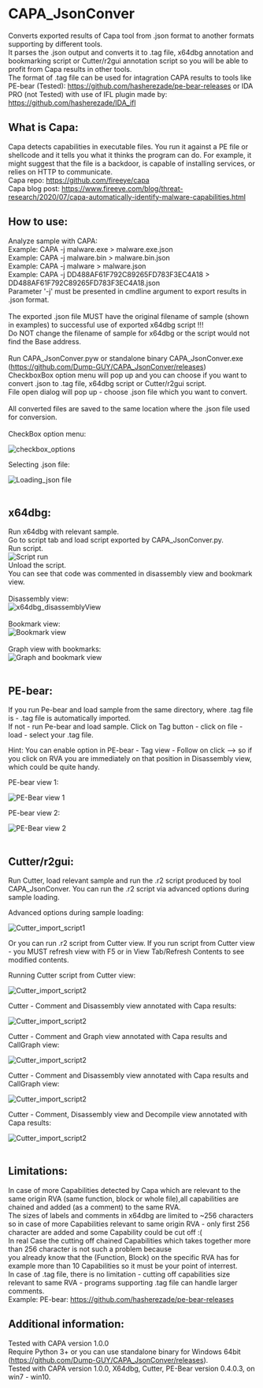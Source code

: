 # CAPA_JsonConver
Converts exported results of Capa tool from .json format to another formats supporting by different tools.<br/>
It parses the .json output and converts it to .tag file, x64dbg annotation and bookmarking script or Cutter/r2gui annotation script so you will be able to profit from Capa results in other tools.<br/>
The format of .tag file can be used for intagration CAPA results to tools like PE-bear (Tested): https://github.com/hasherezade/pe-bear-releases or IDA PRO (not Tested) with use of IFL plugin made by: https://github.com/hasherezade/IDA_ifl
<br/>
## What is Capa:
Capa detects capabilities in executable files. You run it against a PE file or shellcode and it tells you what it thinks the program can do.
For example, it might suggest that the file is a backdoor, is capable of installing services, or relies on HTTP to communicate.<br/>
Capa repo: https://github.com/fireeye/capa <br/>
Capa blog post: https://www.fireeye.com/blog/threat-research/2020/07/capa-automatically-identify-malware-capabilities.html
<br/>
## How to use:
Analyze sample with CAPA:<br/>
Example: CAPA -j malware.exe > malware.exe.json<br/>
Example: CAPA -j malware.bin > malware.bin.json<br/>
Example: CAPA -j malware > malware.json<br/>
Example: CAPA -j DD488AF61F792C89265FD783F3EC4A18 > DD488AF61F792C89265FD783F3EC4A18.json<br/>
Parameter '-j' must be presented in cmdline argument to export results in .json format.<br/>
<br/>
The exported .json file MUST have the original filename of sample (shown in examples) to successful use of exported x64dbg script !!!<br/> 
Do NOT change the filename of sample for x64dbg or the script would not find the Base address.<br/>
<br/>
Run CAPA_JsonConver.pyw or standalone binary CAPA_JsonConver.exe (https://github.com/Dump-GUY/CAPA_JsonConver/releases)<br/>
CheckboxBox option menu will pop up and you can choose if you want to convert .json to .tag file, x64dbg script or Cutter/r2gui script.<br/>
File open dialog will pop up - choose .json file which you want to convert.<br/>
<br/>
All converted files are saved to the same location where the .json file used for conversion.<br/>
<br/>
CheckBox option menu:<br/>

![checkbox_options](/Images/CAPA_JsonConver_CheckboxOptions.PNG)

Selecting .json file:

![Loading_json file](/Images/Loading_json_file.PNG)
<br/>
<br/>
## x64dbg:
Run x64dbg with relevant sample.<br/>
Go to script tab and load script exported by CAPA_JsonConver.py.<br/>
Run script.
<br/>
![Script run](/Images/x64dbg_run_script.PNG)
<br/>
Unload the script.<br/>
You can see that code was commented in disassembly view and bookmark view. <br/>
<br/>
Disassembly view:
<br/>
![x64dbg_disassemblyView](/Images/x64dbg_disassemblyView.PNG)
<br/>
<br/>
Bookmark view:
<br/>
![Bookmark view](/Images/x64dbg_bookmarkview.PNG)
<br/>
<br/>
Graph view with bookmarks:
<br/>
![Graph and bookmark view](/Images/x64dbg_Graph_view_and_bookmarks.PNG)
<br/>
<br/>
## PE-bear:
If you run Pe-bear and load sample from the same directory, where .tag file is - .tag file is automatically imported.<br/>
If not - run Pe-bear and load sample. Click on Tag button - click on file - load - select your .tag file.<br/>

Hint: You can enable option in PE-bear - Tag view - Follow on click --> so if you click on RVA you are immediately on that position in 
Disassembly view, which could be quite handy.

PE-bear view 1:

![PE-Bear view 1](/Images/Pe_Bear_1.PNG)


PE-bear view 2:

![PE-Bear view 2](/Images/Pe_Bear_2.PNG)
<br/>
<br/>
## Cutter/r2gui:
Run Cutter, load relevant sample and run the .r2 script produced by tool CAPA_JsonConver.
You can run the .r2 script via advanced options during sample loading.

Advanced options during sample loading:

![Cutter_import_script1](/Images/Cutter_import_script1.png)

Or you can run .r2 script from Cutter view. If you run script from Cutter view - you MUST refresh view with F5 or in View Tab/Refresh Contents to see modified contents.

Running Cutter script from Cutter view:

![Cutter_import_script2](/Images/Cutter_import_script2.png)

Cutter - Comment and Disassembly view annotated with Capa results:

![Cutter_import_script2](/Images/CAPA_JsonConver_disassemblyView.PNG)

Cutter - Comment and Graph view annotated with Capa results and CallGraph view:

![Cutter_import_script2](/Images/CAPA_JsonConver_Graphview_comments_callgraph.PNG)

Cutter - Comment and Disassembly view annotated with Capa results and CallGraph view:

![Cutter_import_script2](/Images/CAPA_JsonConver_disassemblyView_comments_callgraph.PNG)

Cutter - Comment, Disassembly view and Decompile view annotated with Capa results:

![Cutter_import_script2](/Images/CAPA_JsonConver_disassemblyView_comments_decompileview.PNG)
<br/>
<br/>
## Limitations:
In case of more Capabilities detected by Capa which are relevant to the same origin RVA (same function, block or whole file),all capabilities are chained and added (as a comment) to the same RVA.<br/>
The sizes of labels and comments in x64dbg are limited to ~256 characters so in case of more Capabilities relevant to same origin RVA - only first 256 character are added and some Capability could be cut off :(<br/>
In real Case the cutting off chained Capabilities which takes together more than 256 character is not such a problem because<br/>
you already know that the (Function, Block) on the specific RVA has for example more than 10 Capabilities so it must be your point of interrest.
<br/>
In case of .tag file, there is no limitation - cutting off capabilities size relevant to same RVA - programs supporting .tag file can handle larger comments. <br/>
Example: PE-bear: https://github.com/hasherezade/pe-bear-releases
<br/>
## Additional information:
Tested with CAPA version 1.0.0<br/>
Require Python 3+ or you can use standalone binary for Windows 64bit (https://github.com/Dump-GUY/CAPA_JsonConver/releases).<br/>
Tested with CAPA version 1.0.0, X64dbg, Cutter, PE-Bear version 0.4.0.3, on win7 - win10.<br/>
